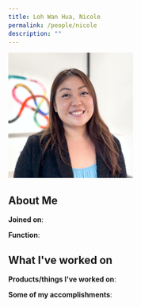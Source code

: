 ```yaml
---
title: Loh Wan Hua, Nicole
permalink: /people/nicole
description: ""
---
```


<img src="/images/headshots/nicole.jpg" title="Loh Wan Hua, Nicole" alt="Loh Wan Hua, Nicole" style="width:50%;margin-left:0">

## About Me

**Joined on**: 

**Function**: 

## What I've worked on

**Products/things I've worked on**:


**Some of my accomplishments**:

